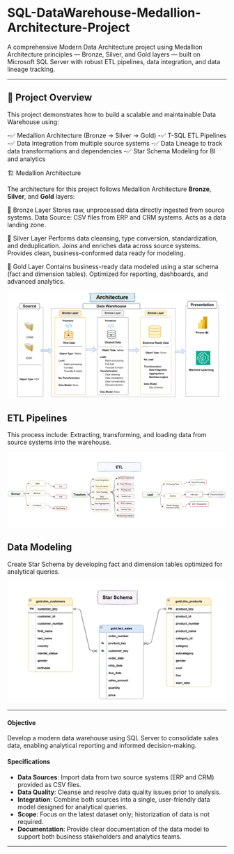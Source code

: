 # SQL-DataWarehouse-Medallion-Architecture-Project
A comprehensive Modern Data Architecture project using Medallion Architecture principles 
— Bronze, Silver, and Gold layers 
— built on Microsoft SQL Server with robust ETL pipelines, data integration, and data lineage tracking.

---
## 📖 Project Overview

This project demonstrates how to build a scalable and maintainable Data Warehouse using:

-✅ Medallion Architecture (Bronze → Silver → Gold)
-✅ T-SQL ETL Pipelines
-✅ Data Integration from multiple source systems
-✅ Data Lineage to track data transformations and dependencies
-✅ Star Schema Modeling for BI and analytics

🏗️ Medallion Architecture

The architecture for this project follows Medallion Architecture **Bronze**, **Silver**, and **Gold** layers:

🥉 Bronze Layer
Stores raw, unprocessed data directly ingested from source systems.
Data Source: CSV files from ERP and CRM systems.
Acts as a data landing zone.

🥈 Silver Layer
Performs data cleansing, type conversion, standardization, and deduplication.
Joins and enriches data across source systems.
Provides clean, business-conformed data ready for modeling.

🥇 Gold Layer
Contains business-ready data modeled using a star schema (fact and dimension tables).
Optimized for reporting, dashboards, and advanced analytics.

![Architecture](Documentation/2.Architecture.PNG)

## ETL Pipelines 
This process include: Extracting, transforming, and loading data from source systems into the warehouse.

![ETL](Documentation/1.ETL.PNG)

## Data Modeling 
Create Star Schema by developing fact and dimension tables optimized for analytical queries.

![Data Modelling](Documentation/5.Star_Schema.PNG)


---
#### Objective
Develop a modern data warehouse using SQL Server to consolidate sales data, enabling analytical reporting and informed decision-making.

#### Specifications
- **Data Sources**: Import data from two source systems (ERP and CRM) provided as CSV files.
- **Data Quality**: Cleanse and resolve data quality issues prior to analysis.
- **Integration**: Combine both sources into a single, user-friendly data model designed for analytical queries.
- **Scope**: Focus on the latest dataset only; historization of data is not required.
- **Documentation**: Provide clear documentation of the data model to support both business stakeholders and analytics teams.

---

